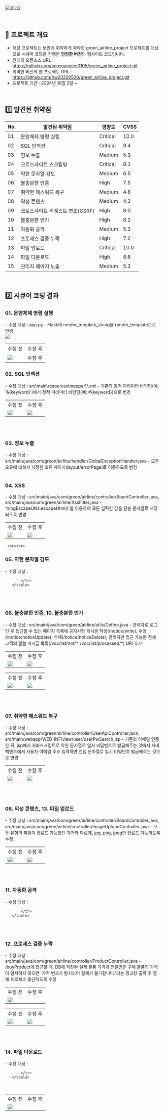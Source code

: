 ![로고2](https://github.com/seoyounglee0105/green_airline_project/assets/106488607/45885ada-932d-4640-93a8-4a84d451bb9c)




<br>

## 🚀 프로젝트 개요
- 해당 프로젝트는 보안에 취약하게 제작한 green_airline_project 프로젝트를 대상으로 시큐어 코딩을 진행한 <b>안전한 버전</b>의 웹사이트 코드입니다.
-   원래의 오픈소스 URL : https://github.com/seoyounglee0105/green_airline_project.git
-   취약한 버전의 웹 프로젝트 URL : https://github.com/hw20200500/green_airline_project.git
- 프로젝트 기간 : 2024년 10월 2일 ~ 


<br> 



## 1️⃣ 발견된 취약점
<table>
    <thead>
        <tr>
            <th>No.</th>
            <th>발견된 취약점</th>
            <th>영향도</th>
            <th>CVSS</th>
        </tr>
    </thead>
    <tbody>
        <tr>
            <td>01</td>
            <td>운영체제 명령 실행</td>
            <td>Critical</td>
            <td>10.0</td>
        </tr>
        <tr>
            <td>02</td>
            <td>SQL 인젝션</td>
            <td>Critical</td>
            <td>9.4</td>
        </tr>
        <tr>
            <td>03</td>
            <td>정보 누출</td>
            <td>Medium</td>
            <td>5.3</td>
        </tr>
        <tr>
            <td>04</td>
            <td>크로스사이트 스크립팅</td>
            <td>Critical</td>
            <td>8.1</td>
        </tr>
        <tr>
            <td>05</td>
            <td>약한 문자열 강도</td>
            <td>Medium</td>
            <td>6.5</td>
        </tr>
        <tr>
            <td>06</td>
            <td>불충분한 인증</td>
            <td>High</td>
            <td>7.5</td>
        </tr>
        <tr>
            <td>07</td>
            <td>취약한 패스워드 복구</td>
            <td>Medium</td>
            <td>4.8</td>
        </tr>
        <tr>
            <td>08</td>
            <td>악성 콘텐츠</td>
            <td>Medium</td>
            <td>4.3</td>
        </tr>
        <tr>
            <td>09</td>
            <td>크로스사이트 리퀘스트 변조(CSRF)</td>
            <td>High</td>
            <td>8.0</td>
        </tr>
        <tr>
            <td>10</td>
            <td>불충분한 인가</td>
            <td>High</td>
            <td>8.2</td>
        </tr>
        <tr>
            <td>11</td>
            <td>자동화 공격</td>
            <td>Medium</td>
            <td>5.3</td>
        </tr>
        <tr>
            <td>12</td>
            <td>프로세스 검증 누락</td>
            <td>High</td>
            <td>7.2</td>
        </tr>
        <tr>
            <td>13</td>
            <td>파일 업로드</td>
            <td>Critical</td>
            <td>10.0</td>
        </tr>
        <tr>
            <td>14</td>
            <td>파일 다운로드</td>
            <td>High</td>
            <td>8.6</td>
        </tr>
        <tr>
            <td>15</td>
            <td>관리자 페이지 노출</td>
            <td>Medium</td>
            <td>5.3</td>
        </tr>
    </tbody>
</table>

    
<br>

## 2️⃣ 시큐어 코딩 결과

<h3>01. 운영체제 명령 실행</h3>
   - 수정 대상 : app.py
   - Flask의 render_template_string을 render_template으로 변경 <br>
   <img src="https://github.com/user-attachments/assets/318dd94b-6cf3-4742-8326-a250caa95aff"/>
   
   <table>
       <tr>
           <td>수정 전</td>
           <td>수정 후</td>
       </tr>
       <tr>
           <td><img src="https://github.com/user-attachments/assets/e37f0d8e-8663-4bdd-bc4e-37fb53384758"/></td>
           <td>수정 후</td>
       </tr>
   </table>
   

<h3>02. SQL 인젝션</h3>
   - 수정 대상 : src\main\resources\mapper\*.xml
   - 기존의 동적 파라미터 바인딩(예: '&{keyword}')에서 정적 파라미터 바인딩(예: #{keyword})으로 변경
     <br>
     <table>
           <tr>
               <td>수정 전</td>
               <td>수정 후</td>
           </tr>
           <tr>
               <td><img src="https://github.com/user-attachments/assets/e4271ab9-68e4-419f-8276-635137f266d0"/></td>
               <td><img src="https://github.com/user-attachments/assets/1f64db92-e2d6-40e6-8474-68e3a82d6105"/></td>
           </tr>
       </table>


<br><br>
<h3>03. 정보 누출</h3>
   - 수정 대상 : src/main/java/com/green/airline/handler/GlobalExceptionHandler.java
   - 모든 오류에 대해서 지정한 오류 페이지(layout/errorPage)로 이동하도록 변경
<br><br>
<h3>04. XSS</h3>
   - 수정 대상 : src/main/java/com/green/airline/controller/BoardController.java, src/main/java/com/green/airline/XssFilter.java
   - 'tringEscapeUtils.escapeHtml()'을 이용하여 모든 입력한 값을 단순 문자열로 저장되도록 변경
<br>
    <table>
           <tr>
               <td>수정 전</td>
               <td>수정 후</td>
           </tr>
           <tr>
               <td><img src="https://github.com/user-attachments/assets/0312b742-b752-4357-b411-4cf6e0537a53"/></td>
               <td><img src="https://github.com/user-attachments/assets/310d5d5d-6f2a-4e01-beb9-ed915adae686"/></td>
           </tr>
       </table>


     <br><br>
<h3>05. 약한 문자열 강도</h3>
   - 수정 대상 : 
<br>
   <table>
           <tr>
               <td>수정 전</td>
               <td>수정 후</td>
           </tr>
           <tr>
               <td><img src="https://github.com/user-attachments/assets/0312b742-b752-4357-b411-4cf6e0537a53"/></td>
               <td><img src="https://github.com/user-attachments/assets/310d5d5d-6f2a-4e01-beb9-ed915adae686"/></td>

           </tr>
       </table>

<br><br>
<h3>06. 불충분한 인증, 10. 불충분한 인가</h3>
   - 수정 대상 : src/main/java/com/green/airline/utils/Define.java
   - 관리자로 로그인 후 접근할 수 있는 페이지 목록에 공지사항 게시글 작성(/notice/write), 수정(/notice/noticeUpdate), 삭제(/notice/noticeDelete), 관리자만 접근 가능한 전체 고객의 말씀 게시글 목록(/voc/list/not/*, /voc/list/processed/*) URI 추가 
<br>
   <table>
           <tr>
               <td>수정 전</td>
               <td>수정 후</td>
           </tr>
           <tr>
               <td><img src="https://github.com/user-attachments/assets/e314bb7d-bfe5-4a3b-9830-eaa9010dced0"/></td>
               <td><img src="https://github.com/user-attachments/assets/96084c11-106c-495e-a749-2f3527dec243"/></td>
           </tr>
       </table>


<br><br>
<h3>07. 취약한 패스워드 복구</h3>
   - 수정 대상 : src/main/java/com/green/airline/controller/UserApiController.java, src/main/webapp/WEB-INF/view/user/userPwSearch.jsp
   - 기존의 이메일 인증한 뒤, jsp에서 자바스크립트로 약한 문자열로 임시 비밀번호로 발급해주는 것에서 자바 백엔드에서 사용자 이메일 주소 입력하면 랜덤 문자열로 임시 비밀번호 발급해주는 것으로 변경
<br>
   <table>
           <tr>
               <td>수정 전</td>
               <td>수정 후</td>
           </tr>
           <tr>
               <td><img src="https://github.com/user-attachments/assets/a7756017-3a03-4ca2-a53c-6817afe023c5"/></td>
               <td><img src="https://github.com/user-attachments/assets/994d789f-6af2-4bef-8ed1-922f19dd6d47"/></td>
           </tr>
       </table>


<br><br>
<h3>08. 악성 콘텐츠, 13. 파일 업로드</h3>
   - 수정 대상 : src/main/java/com/green/airline/controller/BoardController.java, src/main/java/com/green/airline/controller/ImageUploadController.java
   - 모든 유형의 파일이 업로드 가능했던 과거와 다르게, jpg, png, jpeg만 업로드 가능하도록 수정 
<br>
   <table>
           <tr>
               <td>수정 전</td>
               <td>수정 후</td>
           </tr>
           <tr>
               <td><img src="https://github.com/user-attachments/assets/01bab206-699d-4e0f-8dde-9f4d67c73130"/></td>
               <td><img src="https://github.com/user-attachments/assets/4cabbc8c-a374-4344-a0dc-059a2ac58fef"/></td>
           </tr>
       </table>


<br><br>
<h3>11. 자동화 공격</h3>
   - 수정 대상 : 
<br>
   <table>
           <tr>
               <td>수정 전</td>
               <td>수정 후</td>
           </tr>
           <tr>
               <td><img src="https://github.com/user-attachments/assets/17fbda86-f5e3-4b2a-a95b-2f1d09ef5576"/></td>
               <td><img src=""/></td>

           </tr>
       </table>


<br><br>
<h3>12. 프로세스 검증 누락</h3>
   - 수정 대상 : src/main/java/com/green/airline/controller/ProductController.java
   - /buyProduct에 접근할 때, DB에 저장된 실제 물품 가격과 전달받은 구매 물품의 가격이 일치하지 않으면 '가격 변조가 탐지되어 결제가 불가합니다.'라는 경고창 출력 후 결제 프로세스 중단하도록 수정 
<br>
   <table>
           <tr>
               <td>수정 전</td>
               <td>수정 후</td>
           </tr>
           <tr>
               <td><img src="https://github.com/user-attachments/assets/32745158-9d37-43a8-8738-8438441f01dd"/></td>
               <td><img src="https://github.com/user-attachments/assets/10b558b3-b4b4-47ad-bebf-54e201c7d500"/></td>
           </tr>
       </table>
<br><br>
<h3>14. 파일 다운로드</h3>
   - 수정 대상 : 
<br>
   <table>
           <tr>
               <td>수정 전</td>
               <td>수정 후</td>
           </tr>
           <tr>
               <td><img src="https://github.com/user-attachments/assets/155f300e-3d73-4db6-a71e-c9195f6fd5f6"/></td>
               <td><img src=""/></td>

           </tr>
       </table>

<br>

